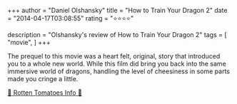 +++
author = "Daniel Olshansky"
title = "How to Train Your Dragon 2"
date = "2014-04-17T03:08:55"
rating = "⭐⭐⭐⭐"

description = "Olshansky's review of How to Train Your Dragon 2"
tags = [
    "movie",
]
+++


The prequel to this movie was a heart felt, original, story that introduced you to a whole new world. While this film did bring you back into the same immersive world of dragons, handling the level of cheesiness in some parts made you cringe a little.

[🍅 Rotten Tomatoes Info 🍅](https://www.rottentomatoes.com//m/how_to_train_your_dragon_2)